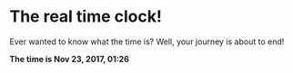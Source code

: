 # The real time clock!

Ever wanted to know what the time is? Well, your journey is about to end!

**The time is Nov 23, 2017, 01:26**
